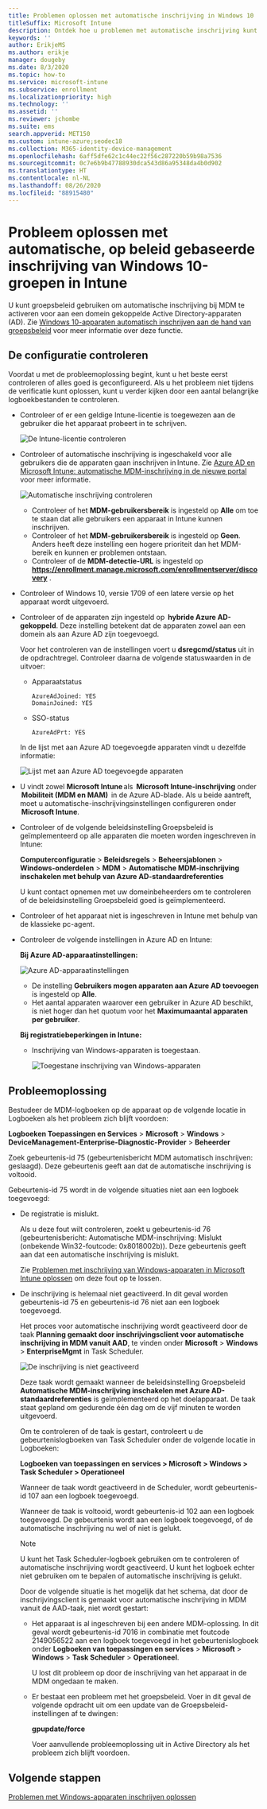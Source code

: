 ```yaml
---
title: Problemen oplossen met automatische inschrijving in Windows 10
titleSuffix: Microsoft Intune
description: Ontdek hoe u problemen met automatische inschrijving kunt oplossen.
keywords: ''
author: ErikjeMS
ms.author: erikje
manager: dougeby
ms.date: 8/3/2020
ms.topic: how-to
ms.service: microsoft-intune
ms.subservice: enrollment
ms.localizationpriority: high
ms.technology: ''
ms.assetid: ''
ms.reviewer: jchombe
ms.suite: ems
search.appverid: MET150
ms.custom: intune-azure;seodec18
ms.collection: M365-identity-device-management
ms.openlocfilehash: 6aff5dfe62c1c44ec22f56c287220b59b98a7536
ms.sourcegitcommit: 0c7e6b9b47788930dca543d86a95348da4b0d902
ms.translationtype: HT
ms.contentlocale: nl-NL
ms.lasthandoff: 08/26/2020
ms.locfileid: "88915480"
---
```

# <a name="troubleshoot-windows-10-group-policy-based-auto-enrollment-in-intune"></a>Probleem oplossen met automatische, op beleid gebaseerde inschrijving van Windows 10-groepen in Intune

U kunt groepsbeleid gebruiken om automatische inschrijving bij MDM te activeren voor aan een domein gekoppelde Active Directory-apparaten (AD). Zie [Windows 10-apparaten automatisch inschrijven aan de hand van groepsbeleid](/windows/client-management/mdm/enroll-a-windows-10-device-automatically-using-group-policy) voor meer informatie over deze functie.

## <a name="verify-the-configuration"></a>De configuratie controleren

Voordat u met de probleemoplossing begint, kunt u het beste eerst controleren of alles goed is geconfigureerd. Als u het probleem niet tijdens de verificatie kunt oplossen, kunt u verder kijken door een aantal belangrijke logboekbestanden te controleren.

- Controleer of er een geldige Intune-licentie is toegewezen aan de gebruiker die het apparaat probeert in te schrijven.

   ![De Intune-licentie controleren](./media/troubleshoot-windows-auto-enrollment/intune-license.png)

- Controleer of automatische inschrijving is ingeschakeld voor alle gebruikers die de apparaten gaan inschrijven in Intune. Zie [Azure AD en Microsoft Intune: automatische MDM-inschrijving in de nieuwe portal](/windows/client-management/mdm/azure-ad-and-microsoft-intune-automatic-mdm-enrollment-in-the-new-portal) voor meer informatie.

   ![Automatische inschrijving controleren](./media/troubleshoot-windows-auto-enrollment/verify-auto-enrollment.png)

   - Controleer of het **MDM-gebruikersbereik** is ingesteld op **Alle** om toe te staan dat alle gebruikers een apparaat in Intune kunnen inschrijven.
   - Controleer of het **MDM-gebruikersbereik** is ingesteld op **Geen**. Anders heeft deze instelling een hogere prioriteit dan het MDM-bereik en kunnen er problemen ontstaan.
   - Controleer of de **MDM-detectie-URL** is ingesteld op **https://enrollment.manage.microsoft.com/enrollmentserver/discovery** .

- Controleer of Windows 10, versie 1709 of een latere versie op het apparaat wordt uitgevoerd.

- Controleer of de apparaten zijn ingesteld op  **hybride Azure AD-gekoppeld**. Deze instelling betekent dat de apparaten zowel aan een domein als aan Azure AD zijn toegevoegd.

   Voor het controleren van de instellingen voert u **dsregcmd/status** uit in de opdrachtregel. Controleer daarna de volgende statuswaarden in de uitvoer:

   - Apparaatstatus
 
     ```asciidoc
     AzureAdJoined: YES
     DomainJoined: YES
     ```

   - SSO-status

     ```asciidoc
     AzureAdPrt: YES
     ```

   In de lijst met aan Azure AD toegevoegde apparaten vindt u dezelfde informatie:

   ![Lijst met aan Azure AD toegevoegde apparaten](./media/troubleshoot-windows-auto-enrollment/ad-joined-devices.png)

- U vindt zowel **Microsoft Intune** als  **Microsoft Intune-inschrijving** onder  **Mobiliteit (MDM en MAM)**  in de Azure AD-blade. Als u beide aantreft, moet u automatische-inschrijvingsinstellingen configureren onder  **Microsoft Intune**.

- Controleer of de volgende beleidsinstelling Groepsbeleid is geïmplementeerd op alle apparaten die moeten worden ingeschreven in Intune:

   **Computerconfiguratie** > **Beleidsregels** > **Beheersjablonen** > **Windows-onderdelen** > **MDM** > **Automatische MDM-inschrijving inschakelen met behulp van Azure AD-standaardreferenties**

   U kunt contact opnemen met uw domeinbeheerders om te controleren of de beleidsinstelling Groepsbeleid goed is geïmplementeerd.

- Controleer of het apparaat niet is ingeschreven in Intune met behulp van de klassieke pc-agent.
- Controleer de volgende instellingen in Azure AD en Intune:

   **Bij Azure AD-apparaatinstellingen:**

   ![Azure AD-apparaatinstellingen](./media/troubleshoot-windows-auto-enrollment/device-setting.png)

   - De instelling **Gebruikers mogen apparaten aan Azure AD toevoegen** is ingesteld op **Alle**.
   - Het aantal apparaten waarover een gebruiker in Azure AD beschikt, is niet hoger dan het quotum voor het **Maximumaantal apparaten per gebruiker**.
   
   **Bij registratiebeperkingen in Intune:**

   - Inschrijving van Windows-apparaten is toegestaan.

     ![Toegestane inschrijving van Windows-apparaten](./media/troubleshoot-windows-auto-enrollment/restrictions.png)

## <a name="troubleshooting"></a>Probleemoplossing

Bestudeer de MDM-logboeken op de apparaat op de volgende locatie in Logboeken als het probleem zich blijft voordoen:

**Logboeken Toepassingen en Services** > **Microsoft** > **Windows** > **DeviceManagement-Enterprise-Diagnostic-Provider** > **Beheerder**

Zoek gebeurtenis-id 75 (gebeurtenisbericht MDM automatisch inschrijven: geslaagd). Deze gebeurtenis geeft aan dat de automatische inschrijving is voltooid.

Gebeurtenis-id 75 wordt in de volgende situaties niet aan een logboek toegevoegd:

- De registratie is mislukt.

  Als u deze fout wilt controleren, zoekt u gebeurtenis-id 76 (gebeurtenisbericht: Automatische MDM-inschrijving: Mislukt (onbekende Win32-foutcode: 0x8018002b)). Deze gebeurtenis geeft aan dat een automatische inschrijving is mislukt.

  Zie [Problemen met inschrijving van Windows-apparaten in Microsoft Intune oplossen](/intune/troubleshoot-windows-enrollment-errors) om deze fout op te lossen.

- De inschrijving is helemaal niet geactiveerd. In dit geval worden gebeurtenis-id 75 en gebeurtenis-id 76 niet aan een logboek toegevoegd.
  
  Het proces voor automatische inschrijving wordt geactiveerd door de taak **Planning gemaakt door inschrijvingsclient voor automatische inschrijving in MDM vanuit AAD**, te vinden onder **Microsoft** > **Windows** > **EnterpriseMgmt** in Task Scheduler.

  ![De inschrijving is niet geactiveerd](./media/troubleshoot-windows-auto-enrollment/trigger.png)

  Deze taak wordt gemaakt wanneer de beleidsinstelling Groepsbeleid **Automatische MDM-inschrijving inschakelen met Azure AD-standaardreferenties** is geïmplementeerd op het doelapparaat. De taak staat gepland om gedurende één dag om de vijf minuten te worden uitgevoerd.

  Om te controleren of de taak is gestart, controleert u de gebeurtenislogboeken van Task Scheduler onder de volgende locatie in Logboeken:

  **Logboeken van toepassingen en services > Microsoft > Windows > Task Scheduler > Operationeel**

  Wanneer de taak wordt geactiveerd in de Scheduler, wordt gebeurtenis-id 107 aan een logboek toegevoegd.

  Wanneer de taak is voltooid, wordt gebeurtenis-id 102 aan een logboek toegevoegd. De gebeurtenis wordt aan een logboek toegevoegd, of de automatische inschrijving nu wel of niet is gelukt.

  > [!NOTE]
  > U kunt het Task Scheduler-logboek gebruiken om te controleren of automatische inschrijving wordt geactiveerd. U kunt het logboek echter niet gebruiken om te bepalen of automatische inschrijving is gelukt.

  Door de volgende situatie is het mogelijk dat het schema, dat door de inschrijvingsclient is gemaakt voor automatische inschrijving in MDM vanuit de AAD-taak, niet wordt gestart:

  - Het apparaat is al ingeschreven bij een andere MDM-oplossing. In dit geval wordt gebeurtenis-id 7016 in combinatie met foutcode 2149056522 aan een logboek toegevoegd in het gebeurtenislogboek onder **Logboeken van toepassingen en services** > **Microsoft** > **Windows** > **Task Scheduler** > **Operationeel**.

    U lost dit probleem op door de inschrijving van het apparaat in de MDM ongedaan te maken.

  - Er bestaat een probleem met het groepsbeleid. Voer in dit geval de volgende opdracht uit om een update van de Groepsbeleid-instellingen af te dwingen:

    **gpupdate/force**

    Voer aanvullende probleemoplossing uit in Active Directory als het probleem zich blijft voordoen.

## <a name="next-steps"></a>Volgende stappen
[Problemen met Windows-apparaten inschrijven oplossen](troubleshoot-windows-enrollment-errors.md)